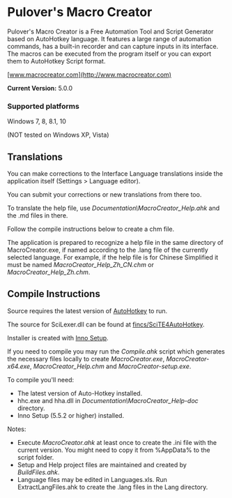 ﻿# Pulover's Macro Creator

Pulover's Macro Creator is a Free Automation Tool and Script Generator based on AutoHotkey language. It features a large range of automation commands, has a built-in recorder and can capture inputs in its interface. The macros can be executed from the program itself or you can export them to AutoHotkey Script format.

[www.macrocreator.com](http://www.macrocreator.com)

**Current Version:** 5.0.0

### Supported platforms

Windows 7, 8, 8.1, 10

(NOT tested on Windows XP, Vista)

## Translations

You can make corrections to the Interface Language translations inside the application itself (Settings > Language editor).

You can submit your corrections or new translations from there too.

To translate the help file, use *Documentation\MacroCreator_Help.ahk* and the .md files in there.

Follow the compile instructions below to create a chm file.

The application is prepared to recognize a help file in the same directory of MacroCreator.exe, if named according to the .lang file of the currently selected language. For example, if the help file is for Chinese Simplified it must be named *MacroCreator_Help_Zh_CN.chm* or *MacroCreator_Help_Zh.chm*.

## Compile Instructions

Source requires the latest version of [AutoHotkey](http://ahkscript.org/) to run.

The source for SciLexer.dll can be found at [fincs/SciTE4AutoHotkey](https://github.com/fincs/SciTE4AutoHotkey).

Installer is created with [Inno Setup](http://www.jrsoftware.org/).

If you need to compile you may run the *Compile.ahk* script which generates the necessary files locally to create *MacroCreator.exe*, *MacroCreator-x64.exe*, *MacroCreator_Help.chm* and *MacroCreator-setup.exe*.

To compile you'll need:
* The latest version of Auto-Hotkey installed.
* hhc.exe and hha.dll in *Documentation\MacroCreator_Help-doc* directory.
* Inno Setup (5.5.2 or higher) installed.

Notes:
* Execute *MacroCreator.ahk* at least once to create the .ini file with the current version. You might need to copy it from %AppData% to the script folder.
* Setup and Help project files are maintained and created by *BuildFiles.ahk*.
* Language files may be edited in Languages.xls. Run ExtractLangFiles.ahk to create the .lang files in the Lang directory.

